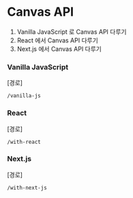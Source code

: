 # Canvas API

1. Vanilla JavaScript 로 Canvas API 다루기
2. React 에서 Canvas API 다루기
3. Next.js 에서 Canvas API 다루기

### Vanilla JavaScript

[경로]
```
/vanilla-js
```

### React

[경로]
```
/with-react
```

### Next.js

[경로]
```
/with-next-js
```
